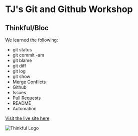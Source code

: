 # TJ's Git and Github Workshop

## Thinkful/Bloc

We learned the following:

- git status
- git commit -am
- git blame
- git diff
- git log
- git show
- Merge Conflicts
- Github
- Issues
- Pull Requests
- README
- Automation

[Visit the live site here](https://tjstalcup.github.io/git-and-github-mar-28-2019/)

![Thinkful Logo](https://tf-assets-prod.s3.amazonaws.com/splash/press/thinkful_logo_black.png)
